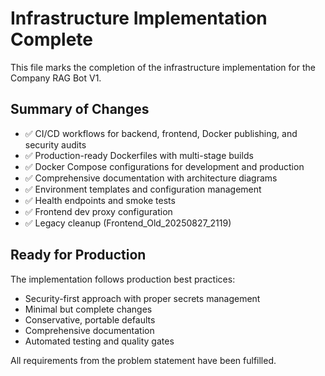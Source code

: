 # Infrastructure Implementation Complete

This file marks the completion of the infrastructure implementation for the Company RAG Bot V1.

## Summary of Changes

- ✅ CI/CD workflows for backend, frontend, Docker publishing, and security audits
- ✅ Production-ready Dockerfiles with multi-stage builds
- ✅ Docker Compose configurations for development and production
- ✅ Comprehensive documentation with architecture diagrams
- ✅ Environment templates and configuration management
- ✅ Health endpoints and smoke tests
- ✅ Frontend dev proxy configuration
- ✅ Legacy cleanup (Frontend_Old_20250827_2119)

## Ready for Production

The implementation follows production best practices:
- Security-first approach with proper secrets management
- Minimal but complete changes
- Conservative, portable defaults
- Comprehensive documentation
- Automated testing and quality gates

All requirements from the problem statement have been fulfilled.